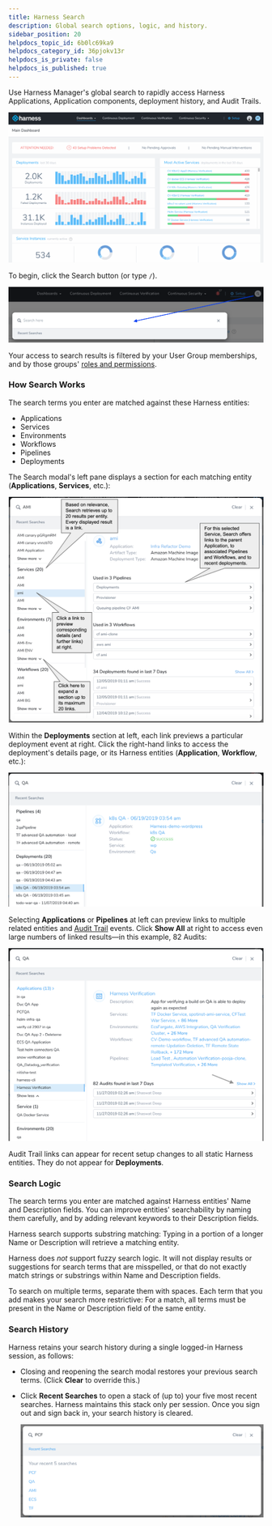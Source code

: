 ```yaml
---
title: Harness Search
description: Global search options, logic, and history.
sidebar_position: 20
helpdocs_topic_id: 6b0lc69ka9
helpdocs_category_id: 36pjokv13r
helpdocs_is_private: false
helpdocs_is_published: true
---
```


Use Harness Manager's global search to rapidly access Harness Applications, Application components, deployment history, and Audit Trails.

![](./static/harness-search-02.gif)

To begin, click the Search button (or type `/`).

![](./static/harness-search-03.png)

Your access to search results is filtered by your User Group memberships, and by those groups' [roles and permissions](../../security/access-management-howtos/users-and-permissions.md).

### How Search Works

The search terms you enter are matched against these Harness entities:

* Applications
* Services
* Environments
* Workflows
* Pipelines
* Deployments

The Search modal's left pane displays a section for each matching entity (**Applications**, **Services**, etc.):

![](./static/harness-search-04.png)

Within the **Deployments** section at left, each link previews a particular deployment event at right. Click the right-hand links to access the deployment's details page, or its Harness entities (**Application**, **Workflow**, etc.):

![](./static/harness-search-05.png)

Selecting **Applications** or **Pipelines** at left can preview links to multiple related entities and [Audit Trail](../../security/auditing-howtos/audit-trail.md) events. Click **Show All** at right to access even large numbers of linked results—in this example, 82 Audits:

![](./static/harness-search-06.png)

Audit Trail links can appear for recent setup changes to all static Harness entities. They do not appear for **Deployments**.

### Search Logic

The search terms you enter are matched against Harness entities' Name and Description fields. You can improve entities' searchability by naming them carefully, and by adding relevant keywords to their Description fields.

Harness search supports substring matching: Typing in a portion of a longer Name or Description will retrieve a matching entity.

Harness does *not* support fuzzy search logic. It will not display results or suggestions for search terms that are misspelled, or that do not exactly match strings or substrings within Name and Description fields.

To search on multiple terms, separate them with spaces. Each term that you add makes your search more restrictive: For a match, all terms must be present in the Name or Description field of the same entity.  



### Search History

Harness retains your search history during a single logged-in Harness session, as follows:

* Closing and reopening the search modal restores your previous search terms. (Click **Clear** to override this.)

* Click **Recent Searches** to open a stack of (up to) your five most recent searches. Harness maintains this stack only per session. Once you sign out and sign back in, your search history is cleared.
 
  ![](./static/harness-search-07.png)


